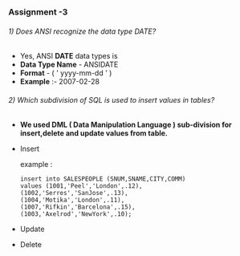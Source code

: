 ### Assignment -3



###### 1) Does ANSI recognize the data type DATE?

-  Yes, ANSI **DATE** data types is
-  **Data Type Name** - ANSIDATE  
- **Format** - ( ' yyyy-mm-dd ' )
- **Example** :-  2007-02-28

###### 2) Which subdivision of SQL is used to insert values in tables?

- **We used DML ( Data Manipulation Language ) sub-division for insert,delete and update values from table.**

- Insert

  example :

  ```
  insert into SALESPEOPLE (SNUM,SNAME,CITY,COMM)
  values (1001,'Peel','London',.12),
  (1002,'Serres','SanJose',.13),
  (1004,'Motika','London',.11),
  (1007,'Rifkin','Barcelona',.15),
  (1003,'Axelrod','NewYork',.10);
  ```

  

- Update

- Delete



